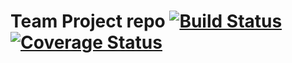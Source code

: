# Team Project repo [![Build Status](https://travis-ci.com/gcivil-nyu-org/urban-thrifter.svg?branch=main)](https://travis-ci.com/gcivil-nyu-org/urban-thrifter) [![Coverage Status](https://coveralls.io/repos/github/gcivil-nyu-org/urban-thrifter/badge.svg?branch=develop)](https://coveralls.io/github/gcivil-nyu-org/urban-thrifter?branch=develop)
